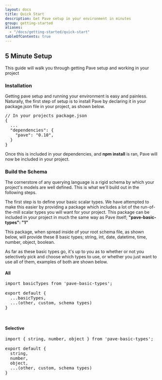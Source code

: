 ```yaml
---
layout: docs
title: Quick Start
description: Get Pave setup in your environment in minutes
group: getting-started
aliases:
  - "/docs/getting-started/quick-start"
tableOfContents: true
---
```


## 5 Minute Setup

This guide will walk you through getting Pave setup and working in your project

### Installation

Getting pave setup and running your environment is easy and painless. Naturally, the first step of setup is to install Pave by declaring it in your package.json file in your project, as shown below.

<div class="rounded border-2 border-gray-200 bg-gray-100 p-3">
<pre>
<span class='text-green-500'>// In your projects package.json</span>
{
  ...
  "dependencies": {
    "pave": "0.10",
  }
}</pre>
</div>

Once this is included in your dependencies, and <strong class="py-1 px-2 bg-gray-100 rounded">npm install</strong> is ran, Pave will now be included in your project.

### Build the Schema

The cornerstore of any querying language is a rigid schema by which your project's models are well defined. This is what we'll build out in the following steps.

The first step is to define your basic scalar types. We have attempted to make this easier by providing a package which includes a lot of the run-of-the-mill scalar types you will want for your project. This package can be included in your project in much the same way as Pave itself; <strong class="py-1 px-2 bg-gray-100 rounded">"pave-basic-types": "1"</strong>

This package, when spread inside of your root schema file, as shown below, will provide these 8 basic types; string, int, date, datetime, time, number, object, boolean.

As far as these basic types go, it's up to you as to whether or not you selectively pick and choose which types to use, or whether you just want to use all of them, examples of both are shown below.

#### All

<div class="rounded border-2 border-gray-200 bg-gray-100 p-3">
<pre>
import basicTypes from 'pave-basic-types';<br/>
export default {
  ...basicTypes,
  ...(other, custom, schema types)
}</pre>
</div>
<br/>

#### Selective

<div class="rounded border-2 border-gray-200 bg-gray-100 p-3">
<pre>
import { string, number, object } from 'pave-basic-types';<br/>
export default {
  string,
  number,
  object,
  ...(other, custom, schema types)
}</pre>
</div>


